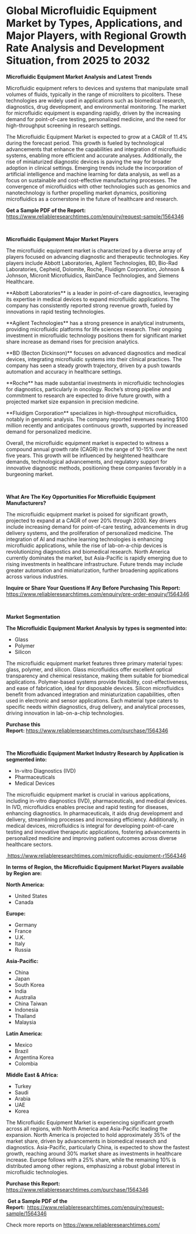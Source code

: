 <p><h1>Global Microfluidic Equipment Market by Types, Applications, and Major Players, with Regional Growth Rate Analysis and Development Situation, from 2025 to 2032</h1></p><p><strong>Microfluidic Equipment Market Analysis and Latest Trends</strong></p>
<p><p>Microfluidic equipment refers to devices and systems that manipulate small volumes of fluids, typically in the range of microliters to picoliters. These technologies are widely used in applications such as biomedical research, diagnostics, drug development, and environmental monitoring. The market for microfluidic equipment is expanding rapidly, driven by the increasing demand for point-of-care testing, personalized medicine, and the need for high-throughput screening in research settings. </p><p>The Microfluidic Equipment Market is expected to grow at a CAGR of 11.4% during the forecast period. This growth is fueled by technological advancements that enhance the capabilities and integration of microfluidic systems, enabling more efficient and accurate analyses. Additionally, the rise of miniaturized diagnostic devices is paving the way for broader adoption in clinical settings. Emerging trends include the incorporation of artificial intelligence and machine learning for data analysis, as well as a focus on sustainable and cost-effective manufacturing processes. The convergence of microfluidics with other technologies such as genomics and nanotechnology is further propelling market dynamics, positioning microfluidics as a cornerstone in the future of healthcare and research.</p></p>
<p><strong>Get a Sample PDF of the Report:&nbsp;</strong> <a href="https://www.reliableresearchtimes.com/enquiry/request-sample/1564346?utm_campaign=3187&utm_medium=2&utm_source=Github&utm_content=ia&utm_term=08042025&utm_id=microfluidic-equipment">https://www.reliableresearchtimes.com/enquiry/request-sample/1564346</a></p>
<p>&nbsp;</p>
<p><strong>Microfluidic Equipment Major Market Players</strong></p>
<p><p>The microfluidic equipment market is characterized by a diverse array of players focused on advancing diagnostic and therapeutic technologies. Key players include Abbott Laboratories, Agilent Technologies, BD, Bio-Rad Laboratories, Cepheid, Dolomite, Roche, Fluidigm Corporation, Johnson & Johnson, Micronit Microfluidics, RainDance Technologies, and Siemens Healthcare.</p><p>**Abbott Laboratories** is a leader in point-of-care diagnostics, leveraging its expertise in medical devices to expand microfluidic applications. The company has consistently reported strong revenue growth, fueled by innovations in rapid testing technologies.</p><p>**Agilent Technologies** has a strong presence in analytical instruments, providing microfluidic platforms for life sciences research. Their ongoing investment in microfluidic technology positions them for significant market share increase as demand rises for precision analytics.</p><p>**BD (Becton Dickinson)** focuses on advanced diagnostics and medical devices, integrating microfluidic systems into their clinical practices. The company has seen a steady growth trajectory, driven by a push towards automation and accuracy in healthcare settings.</p><p>**Roche** has made substantial investments in microfluidic technologies for diagnostics, particularly in oncology. Roche’s strong pipeline and commitment to research are expected to drive future growth, with a projected market size expansion in precision medicine.</p><p>**Fluidigm Corporation** specializes in high-throughput microfluidics, notably in genomic analysis. The company reported revenues nearing $100 million recently and anticipates continuous growth, supported by increased demand for personalized medicine.</p><p>Overall, the microfluidic equipment market is expected to witness a compound annual growth rate (CAGR) in the range of 10-15% over the next five years. This growth will be influenced by heightened healthcare demands, technological advancements, and regulatory support for innovative diagnostic methods, positioning these companies favorably in a burgeoning market.</p></p>
<p>&nbsp;</p>
<p><strong>What Are The Key Opportunities For Microfluidic Equipment Manufacturers?</strong></p>
<p><p>The microfluidic equipment market is poised for significant growth, projected to expand at a CAGR of over 20% through 2030. Key drivers include increasing demand for point-of-care testing, advancements in drug delivery systems, and the proliferation of personalized medicine. The integration of AI and machine learning technologies is enhancing microfluidic applications, while the rise of lab-on-a-chip devices is revolutionizing diagnostics and biomedical research. North America currently dominates the market, but Asia-Pacific is rapidly emerging due to rising investments in healthcare infrastructure. Future trends may include greater automation and miniaturization, further broadening applications across various industries.</p></p>
<p><strong>Inquire or Share Your Questions If Any Before Purchasing This Report:</strong> <a href="https://www.reliableresearchtimes.com/enquiry/pre-order-enquiry/1564346?utm_campaign=3187&utm_medium=2&utm_source=Github&utm_content=ia&utm_term=08042025&utm_id=microfluidic-equipment">https://www.reliableresearchtimes.com/enquiry/pre-order-enquiry/1564346</a></p>
<p>&nbsp;</p>
<p><strong>Market Segmentation</strong></p>
<p><strong>The Microfluidic Equipment Market Analysis by types is segmented into:</strong></p>
<p><ul><li>Glass</li><li>Polymer</li><li>Silicon</li></ul></p>
<p><p>The microfluidic equipment market features three primary material types: glass, polymer, and silicon. Glass microfluidics offer excellent optical transparency and chemical resistance, making them suitable for biomedical applications. Polymer-based systems provide flexibility, cost-effectiveness, and ease of fabrication, ideal for disposable devices. Silicon microfluidics benefit from advanced integration and miniaturization capabilities, often used in electronic and sensor applications. Each material type caters to specific needs within diagnostics, drug delivery, and analytical processes, driving innovation in lab-on-a-chip technologies.</p></p>
<p><strong>Purchase this Report:&nbsp;</strong><a href="https://www.reliableresearchtimes.com/purchase/1564346?utm_campaign=3187&utm_medium=2&utm_source=Github&utm_content=ia&utm_term=08042025&utm_id=microfluidic-equipment">https://www.reliableresearchtimes.com/purchase/1564346</a></p>
<p>&nbsp;</p>
<p><strong>The Microfluidic Equipment Market Industry Research by Application is segmented into:</strong></p>
<p><ul><li>In-vitro Diagnostics (IVD)</li><li>Pharmaceuticals</li><li>Medical Devices</li></ul></p>
<p><p>The microfluidic equipment market is crucial in various applications, including in-vitro diagnostics (IVD), pharmaceuticals, and medical devices. In IVD, microfluidics enables precise and rapid testing for diseases, enhancing diagnostics. In pharmaceuticals, it aids drug development and delivery, streamlining processes and increasing efficiency. Additionally, in medical devices, microfluidics is integral for developing point-of-care testing and innovative therapeutic applications, fostering advancements in personalized medicine and improving patient outcomes across diverse healthcare sectors.</p></p>
<p><a href="https://www.reliableresearchtimes.com/microfluidic-equipment-r1564346?utm_campaign=3187&utm_medium=2&utm_source=Github&utm_content=ia&utm_term=08042025&utm_id=microfluidic-equipment">&nbsp;https://www.reliableresearchtimes.com/microfluidic-equipment-r1564346</a></p>
<p><strong>In terms of Region, the Microfluidic Equipment Market Players available by Region are:</strong></p>
<p>
    <p> <strong> North America: </strong>
        <ul>
            <li>United States</li>
            <li>Canada</li>
        </ul>
        </p> 
    <p> <strong> Europe: </strong>
        <ul>
            <li>Germany</li>
            <li>France</li>
            <li>U.K.</li>
            <li>Italy</li>
            <li>Russia</li>
        </ul>
        </p> 
    <p> <strong> Asia-Pacific: </strong>
        <ul>
            <li>China</li>
            <li>Japan</li>
            <li>South Korea</li>
            <li>India</li>
            <li>Australia</li>
            <li>China Taiwan</li>
            <li>Indonesia</li>
            <li>Thailand</li>
            <li>Malaysia</li>
        </ul>
        </p> 
    <p> <strong> Latin America: </strong>
        <ul>
            <li>Mexico</li>
            <li>Brazil</li>
            <li>Argentina Korea</li>
            <li>Colombia</li>
        </ul>
        </p> 
    <p> <strong> Middle East & Africa: </strong>
        <ul>
            <li>Turkey</li>
            <li>Saudi</li>
            <li>Arabia</li>
            <li>UAE</li>
            <li>Korea</li>
        </ul>
    </p>
    </p>
<p><p>The Microfluidic Equipment Market is experiencing significant growth across all regions, with North America and Asia-Pacific leading the expansion. North America is projected to hold approximately 35% of the market share, driven by advancements in biomedical research and diagnostics. Asia-Pacific, particularly China, is expected to show the fastest growth, reaching around 30% market share as investments in healthcare increase. Europe follows with a 25% share, while the remaining 10% is distributed among other regions, emphasizing a robust global interest in microfluidic technologies.</p></p>
<p><strong>Purchase this Report: </strong><a href="https://www.reliableresearchtimes.com/purchase/1564346?utm_campaign=3187&utm_medium=2&utm_source=Github&utm_content=ia&utm_term=08042025&utm_id=microfluidic-equipment">https://www.reliableresearchtimes.com/purchase/1564346</a></p>
<p>&nbsp;<strong>Get a Sample PDF of the Report:&nbsp;&nbsp;</strong><a href="https://www.reliableresearchtimes.com/enquiry/request-sample/1564346?utm_campaign=3187&utm_medium=2&utm_source=Github&utm_content=ia&utm_term=08042025&utm_id=microfluidic-equipment">https://www.reliableresearchtimes.com/enquiry/request-sample/1564346</a></p>
<p><strong></strong></p>
<p>Check more reports on <a href="https://www.reliableresearchtimes.com/?utm_campaign=3187&utm_medium=2&utm_source=Github&utm_content=ia&utm_term=08042025&utm_id=microfluidic-equipment">https://www.reliableresearchtimes.com/</a></p>